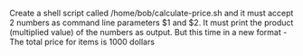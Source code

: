 Create a shell script called /home/bob/calculate-price.sh and it must accept 2 numbers as command line parameters $1 and $2. It must print the product (multiplied value) of the numbers as output. But this time in a new format - The total price for items is 1000 dollars

